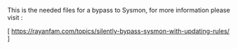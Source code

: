 This is the needed files for a bypass to Sysmon, for more information please visit :

[ https://rayanfam.com/topics/silently-bypass-sysmon-with-updating-rules/ ]
